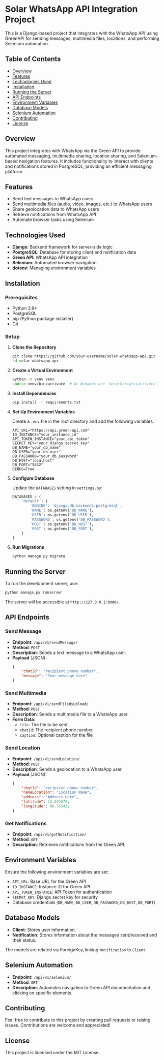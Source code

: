 # Solar WhatsApp API Integration Project

This is a Django-based project that integrates with the WhatsApp API using GreenAPI for sending messages, multimedia files, locations, and performing Selenium automation.

## Table of Contents
- [Overview](#overview)
- [Features](#features)
- [Technologies Used](#technologies-used)
- [Installation](#installation)
- [Running the Server](#running-the-server)
- [API Endpoints](#api-endpoints)
- [Environment Variables](#environment-variables)
- [Database Models](#database-models)
- [Selenium Automation](#selenium-automation)
- [Contributing](#contributing)
- [License](#license)

## Overview
This project integrates with WhatsApp via the Green API to provide automated messaging, multimedia sharing, location sharing, and Selenium-based navigation features. It includes functionality to interact with clients and notifications stored in PostgreSQL, providing an efficient messaging platform.

## Features
- Send text messages to WhatsApp users
- Send multimedia files (audio, video, images, etc.) to WhatsApp users
- Share geolocation data to WhatsApp users
- Retrieve notifications from WhatsApp API
- Automate browser tasks using Selenium

## Technologies Used
- **Django**: Backend framework for server-side logic
- **PostgreSQL**: Database for storing client and notification data
- **Green API**: WhatsApp API integration
- **Selenium**: Automated browser navigation
- **dotenv**: Managing environment variables

## Installation

### Prerequisites
- Python 3.8+
- PostgreSQL
- pip (Python package installer)
- Git

### Setup

1. **Clone the Repository**

   ```sh
   git clone https://github.com/your-username/solar-whatsapp-api.git
   cd solar-whatsapp-api
   ```

2. **Create a Virtual Environment**

   ```sh
   python -m venv venv
   source venv/bin/activate  # On Windows use `venv\Scripts\activate`
   ```

3. **Install Dependencies**

   ```sh
   pip install -r requirements.txt
   ```

4. **Set Up Environment Variables**

   Create a `.env` file in the root directory and add the following variables:

   ```env
   API_URL="https://api.green-api.com"
   ID_INSTANCE="your_instance_id"
   API_TOKEN_INSTANCE="your_api_token"
   SECRET_KEY="your_django_secret_key"
   DB_NAME="your_db_name"
   DB_USER="your_db_user"
   DB_PASSWORD="your_db_password"
   DB_HOST="localhost"
   DB_PORT="5432"
   DEBUG=True
   ```

5. **Configure Database**

   Update the `DATABASES` setting in `settings.py`:

   ```python
   DATABASES = {
       'default': {
           'ENGINE': 'django.db.backends.postgresql',
           'NAME': os.getenv('DB_NAME'),
           'USER': os.getenv('DB_USER'),
           'PASSWORD': os.getenv('DB_PASSWORD'),
           'HOST': os.getenv('DB_HOST'),
           'PORT': os.getenv('DB_PORT'),
       }
   }
   ```

6. **Run Migrations**

   ```sh
   python manage.py migrate
   ```

## Running the Server

To run the development server, use:

```sh
python manage.py runserver
```

The server will be accessible at `http://127.0.0.1:8000/`.

## API Endpoints

### Send Message
- **Endpoint**: `/api/v1/sendMessage/`
- **Method**: `POST`
- **Description**: Sends a text message to a WhatsApp user.
- **Payload** (JSON):
  ```json
  {
      "chatId": "recipient_phone_number",
      "message": "Your message here"
  }
  ```

### Send Multimedia
- **Endpoint**: `/api/v1/sendFileByUpload/`
- **Method**: `POST`
- **Description**: Sends a multimedia file to a WhatsApp user.
- **Form Data**:
  - `file`: The file to be sent
  - `chatId`: The recipient phone number
  - `caption`: Optional caption for the file

### Send Location
- **Endpoint**: `/api/v1/sendLocation/`
- **Method**: `POST`
- **Description**: Sends a geolocation to a WhatsApp user.
- **Payload** (JSON):
  ```json
  {
      "chatId": "recipient_phone_number",
      "nameLocation": "Location Name",
      "address": "Address Here",
      "latitude": 12.345678,
      "longitude": 98.765432
  }
  ```

### Get Notifications
- **Endpoint**: `/api/v1/getNotification/`
- **Method**: `GET`
- **Description**: Retrieves notifications from the Green API.

## Environment Variables
Ensure the following environment variables are set:
- `API_URL`: Base URL for the Green API
- `ID_INSTANCE`: Instance ID for Green API
- `API_TOKEN_INSTANCE`: API Token for authentication
- `SECRET_KEY`: Django secret key for security
- Database credentials (`DB_NAME`, `DB_USER`, `DB_PASSWORD`, `DB_HOST`, `DB_PORT`)

## Database Models
- **Client**: Stores user information.
- **Notification**: Stores information about the messages sent/received and their status.

The models are related via ForeignKey, linking `Notification` to `Client`.

## Selenium Automation
- **Endpoint**: `/api/v1/selenium/`
- **Method**: `GET`
- **Description**: Automates navigation to Green API documentation and clicking on specific elements.

## Contributing
Feel free to contribute to this project by creating pull requests or raising issues. Contributions are welcome and appreciated!

## License
This project is licensed under the MIT License.
